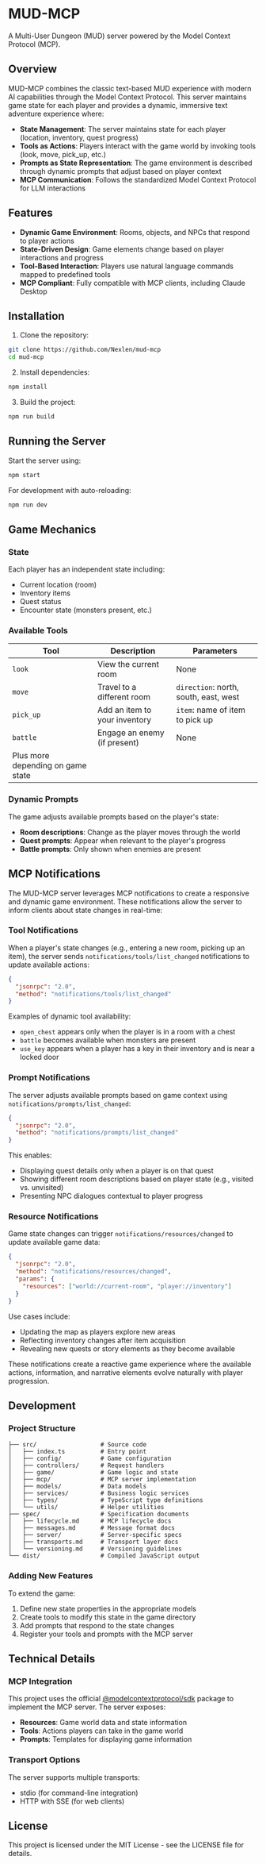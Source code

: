 # MUD-MCP

A Multi-User Dungeon (MUD) server powered by the Model Context Protocol (MCP).

## Overview

MUD-MCP combines the classic text-based MUD experience with modern AI capabilities through the Model Context Protocol. This server maintains game state for each player and provides a dynamic, immersive text adventure experience where:

- **State Management**: The server maintains state for each player (location, inventory, quest progress)
- **Tools as Actions**: Players interact with the game world by invoking tools (look, move, pick_up, etc.)
- **Prompts as State Representation**: The game environment is described through dynamic prompts that adjust based on player context
- **MCP Communication**: Follows the standardized Model Context Protocol for LLM interactions

## Features

- **Dynamic Game Environment**: Rooms, objects, and NPCs that respond to player actions
- **State-Driven Design**: Game elements change based on player interactions and progress
- **Tool-Based Interaction**: Players use natural language commands mapped to predefined tools
- **MCP Compliant**: Fully compatible with MCP clients, including Claude Desktop

## Installation

1. Clone the repository:
```bash
git clone https://github.com/Nexlen/mud-mcp
cd mud-mcp
```

2. Install dependencies:
```bash
npm install
```

3. Build the project:
```bash
npm run build
```

## Running the Server

Start the server using:

```bash
npm start
```

For development with auto-reloading:

```bash
npm run dev
```

## Game Mechanics

### State
Each player has an independent state including:
- Current location (room)
- Inventory items
- Quest status
- Encounter state (monsters present, etc.)

### Available Tools

| Tool | Description | Parameters |
|------|-------------|------------|
| `look` | View the current room | None |
| `move` | Travel to a different room | `direction`: north, south, east, west |
| `pick_up` | Add an item to your inventory | `item`: name of item to pick up |
| `battle` | Engage an enemy (if present) | None |
| Plus more depending on game state | | |

### Dynamic Prompts

The game adjusts available prompts based on the player's state:

- **Room descriptions**: Change as the player moves through the world
- **Quest prompts**: Appear when relevant to the player's progress
- **Battle prompts**: Only shown when enemies are present

## MCP Notifications

The MUD-MCP server leverages MCP notifications to create a responsive and dynamic game environment. These notifications allow the server to inform clients about state changes in real-time:

### Tool Notifications

When a player's state changes (e.g., entering a new room, picking up an item), the server sends `notifications/tools/list_changed` notifications to update available actions:

```json
{
  "jsonrpc": "2.0",
  "method": "notifications/tools/list_changed"
}
```

Examples of dynamic tool availability:
- `open_chest` appears only when the player is in a room with a chest
- `battle` becomes available when monsters are present
- `use_key` appears when a player has a key in their inventory and is near a locked door

### Prompt Notifications

The server adjusts available prompts based on game context using `notifications/prompts/list_changed`:

```json
{
  "jsonrpc": "2.0",
  "method": "notifications/prompts/list_changed"
}
```

This enables:
- Displaying quest details only when a player is on that quest
- Showing different room descriptions based on player state (e.g., visited vs. unvisited)
- Presenting NPC dialogues contextual to player progress

### Resource Notifications

Game state changes can trigger `notifications/resources/changed` to update available game data:

```json
{
  "jsonrpc": "2.0",
  "method": "notifications/resources/changed",
  "params": {
    "resources": ["world://current-room", "player://inventory"]
  }
}
```

Use cases include:
- Updating the map as players explore new areas
- Reflecting inventory changes after item acquisition
- Revealing new quests or story elements as they become available

These notifications create a reactive game experience where the available actions, information, and narrative elements evolve naturally with player progression.

## Development

### Project Structure

```
├── src/                  # Source code
│   ├── index.ts          # Entry point
│   ├── config/           # Game configuration
│   ├── controllers/      # Request handlers
│   ├── game/             # Game logic and state
│   ├── mcp/              # MCP server implementation
│   ├── models/           # Data models
│   ├── services/         # Business logic services
│   ├── types/            # TypeScript type definitions
│   └── utils/            # Helper utilities
├── spec/                 # Specification documents
│   ├── lifecycle.md      # MCP lifecycle docs
│   ├── messages.md       # Message format docs
│   ├── server/           # Server-specific specs
│   ├── transports.md     # Transport layer docs
│   └── versioning.md     # Versioning guidelines
└── dist/                 # Compiled JavaScript output
```

### Adding New Features

To extend the game:

1. Define new state properties in the appropriate models
2. Create tools to modify this state in the game directory
3. Add prompts that respond to the state changes
4. Register your tools and prompts with the MCP server

## Technical Details

### MCP Integration

This project uses the official [@modelcontextprotocol/sdk](https://github.com/modelcontextprotocol/typescript-sdk) package to implement the MCP server. The server exposes:

- **Resources**: Game world data and state information
- **Tools**: Actions players can take in the game world
- **Prompts**: Templates for displaying game information

### Transport Options

The server supports multiple transports:
- stdio (for command-line integration)
- HTTP with SSE (for web clients)

## License

This project is licensed under the MIT License - see the LICENSE file for details.